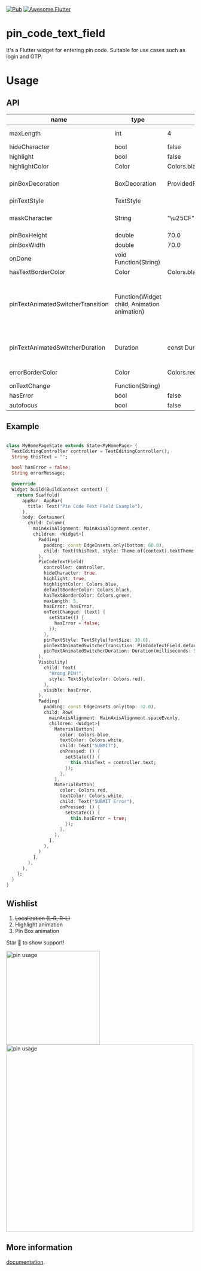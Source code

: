 [![Pub](https://img.shields.io/pub/v/pin_code_text_field.svg)](https://pub.dartlang.org/packages/pin_code_text_field)
<a href="https://stackoverflow.com/questions/tagged/flutter?sort=votes">
   <img alt="Awesome Flutter" src="https://img.shields.io/badge/Awesome-Flutter-blue.svg?longCache=true&style=flat-square" />
</a>
# pin_code_text_field

It's a Flutter widget for entering pin code. Suitable for use cases such as login and OTP.

# Usage
## API
| name | type | default | description |
| --- | --- | --- | --- |
| maxLength | int | 4 | The total length of pin number & the number of pin boxes. |
| hideCharacter | bool | false | Show or hide the pin code. |
| highlight | bool | false | highlight the focused pin box. |
| highlightColor | Color | Colors.black | Set color of the focused pin box. |
| pinBoxDecoration | BoxDecoration| ProvidedPinBoxDecoration._defaultPinBoxDecoration | Customization for the individual pin boxes. Check `ProvidedPinBoxDecoration` for possible options. |
| pinTextStyle | TextStyle | | TextStyle for styling pin characters. |
| maskCharacter | String | "\u25CF" | Special character to mask the pin code. Will only work if `hideCharacter` is set to `true`. |
| pinBoxHeight | double | 70.0 | Height of pin boxes. |
| pinBoxWidth | double | 70.0 | Width of pin boxes. |
| onDone | void Function(String) | | Callback when the max length of pin code is reached. |
| hasTextBorderColor | Color | Colors.black | Set color of pin box containing text. |
| pinTextAnimatedSwitcherTransition | Function(Widget child, Animation<double> animation) | | Animation of text appearing/disappearing, you can write your own or use a few presets: 1. PinCodeTextField.awesomeTransition 2. PinCodeTextField.defaultScalingTransition  3. PinCodeTextField.defaultRotateTransition|
| pinTextAnimatedSwitcherDuration | Duration | const Duration() | Duration of pinTextAnimatedSwitcherTransition. Check `ProvidedPinBoxTextAnimation` for possible options. |
| errorBorderColor | Color | Colors.red | Highlight all textboxes to this color if hasError is set to `true`
| onTextChange | Function(String) | | callback that returns a text on input |
| hasError | bool | false | set all border color to `errorBorderColor` |
| autofocus | bool | false | Autofocus on view entered |

## Example
```dart

class MyHomePageState extends State<MyHomePage> {
  TextEditingController controller = TextEditingController();
  String thisText = "";

  bool hasError = false;
  String errorMessage;

  @override
  Widget build(BuildContext context) {
    return Scaffold(
      appBar: AppBar(
        title: Text("Pin Code Text Field Example"),
      ),
      body: Container(
        child: Column(
          mainAxisAlignment: MainAxisAlignment.center,
          children: <Widget>[
            Padding(
              padding: const EdgeInsets.only(bottom: 60.0),
              child: Text(thisText, style: Theme.of(context).textTheme.title),
            ),
            PinCodeTextField(
              controller: controller,
              hideCharacter: true,
              highlight: true,
              highlightColor: Colors.blue,
              defaultBorderColor: Colors.black,
              hasTextBorderColor: Colors.green,
              maxLength: 5,
              hasError: hasError,
              onTextChanged: (text) {
                setState(() {
                  hasError = false;
                });
              },
              pinTextStyle: TextStyle(fontSize: 30.0),
              pinTextAnimatedSwitcherTransition: PinCodeTextField.defaultScalingTransition,
              pinTextAnimatedSwitcherDuration: Duration(milliseconds: 500),
            ),
            Visibility(
              child: Text(
                "Wrong PIN!",
                style: TextStyle(color: Colors.red),
              ),
              visible: hasError,
            ),
            Padding(
              padding: const EdgeInsets.only(top: 32.0),
              child: Row(
                mainAxisAlignment: MainAxisAlignment.spaceEvenly,
                children: <Widget>[
                  MaterialButton(
                    color: Colors.blue,
                    textColor: Colors.white,
                    child: Text("SUBMIT"),
                    onPressed: () {
                      setState(() {
                        this.thisText = controller.text;
                      });
                    },
                  ),
                  MaterialButton(
                    color: Colors.red,
                    textColor: Colors.white,
                    child: Text("SUBMIT Error"),
                    onPressed: () {
                      setState(() {
                        this.hasError = true;
                      });
                    },
                  ),
                ],
              ),
            )
          ],
        ),
      ),
    );
  }
}

```

## Wishlist
1. ~~Localization (L-R, R-L)~~
2. Highlight animation
3. Pin Box animation


Star 🌟 to show support!

<img src="https://raw.githubusercontent.com/LiewJunTung/Pin-Code-Text-Field/master/image/phoneusage.gif" alt="pin usage" width="250"/>
<img src="https://raw.githubusercontent.com/LiewJunTung/Pin-Code-Text-Field/master/image/ipad.gif" alt="pin usage" width="500"/>

## More information
[documentation](https://flutter.io/).
